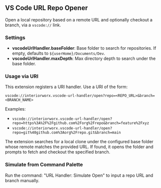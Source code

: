 ## VS Code URL Repo Opener

Open a local repository based on a remote URL and optionally checkout a branch, via a `vscode://` link.

### Settings

- **vscodeUrlHandler.baseFolder**: Base folder to search for repositories. If empty, defaults to `${userHome}/Documents/Dev`.
- **vscodeUrlHandler.maxDepth**: Max directory depth to search under the base folder.

### Usage via URI

This extension registers a URI handler. Use a URI of the form:

`vscode://interiorworx.vscode-url-handler/open?repo=<REPO_URL>&branch=<BRANCH_NAME>`

Examples:

- `vscode://interiorworx.vscode-url-handler/open?repo=https%3A%2F%2Fgithub.com%2Forg%2Frepo&branch=feature%2Fxyz`
- `vscode://interiorworx.vscode-url-handler/open?repo=git%40github.com%3Aorg%2Frepo.git&branch=main`

The extension searches for a local clone under the configured base folder whose remote matches the provided URL. If found, it opens the folder and prompts to fetch and checkout the specified branch.

### Simulate from Command Palette

Run the command: "URL Handler: Simulate Open" to input a repo URL and branch manually.